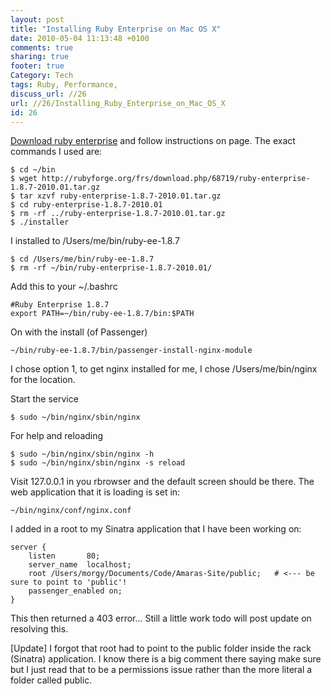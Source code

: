 ```yaml
---
layout: post
title: "Installing Ruby Enterprise on Mac OS X"
date: 2010-05-04 11:13:48 +0100 
comments: true
sharing: true
footer: true
Category: Tech
tags: Ruby, Performance,
discuss_url: //26
url: //26/Installing_Ruby_Enterprise_on_Mac_OS_X
id: 26
---
```

[Download ruby enterprise][rubyee] and follow instructions on page. The exact commands I used are:

    $ cd ~/bin
    $ wget http://rubyforge.org/frs/download.php/68719/ruby-enterprise-1.8.7-2010.01.tar.gz
    $ tar xzvf ruby-enterprise-1.8.7-2010.01.tar.gz
    $ cd ruby-enterprise-1.8.7-2010.01
    $ rm -rf ../ruby-enterprise-1.8.7-2010.01.tar.gz
    $ ./installer
 
I installed to /Users/me/bin/ruby-ee-1.8.7

    $ cd /Users/me/bin/ruby-ee-1.8.7
    $ rm -rf ~/bin/ruby-enterprise-1.8.7-2010.01/

Add this to your ~/.bashrc

    #Ruby Enterprise 1.8.7
    export PATH=~/bin/ruby-ee-1.8.7/bin:$PATH

On with the install (of Passenger)

    ~/bin/ruby-ee-1.8.7/bin/passenger-install-nginx-module

I chose option 1, to get nginx installed for me, I chose /Users/me/bin/nginx for the location.

Start the service

    $ sudo ~/bin/nginx/sbin/nginx

For help and reloading

    $ sudo ~/bin/nginx/sbin/nginx -h
    $ sudo ~/bin/nginx/sbin/nginx -s reload

Visit 127.0.0.1 in you rbrowser and the default screen should be there.
The web application that it is loading is set in:

    ~/bin/nginx/conf/nginx.conf

I added in a root to my Sinatra application that I have been working on:

    server {
        listen       80;
        server_name  localhost;
        root /Users/morgy/Documents/Code/Amaras-Site/public;   # <--- be sure to point to 'public'!
        passenger_enabled on;
    }

This then returned a 403 error...
Still a little work todo will post update on resolving this.

\[Update\]
I forgot that root had to point to the public folder inside the rack (Sinatra) application. I know there is a big comment there saying make sure but I just read that to be a permissions issue rather than the more literal a folder called public.


[rubyee]: http://www.rubyenterpriseedition.com/download.html
